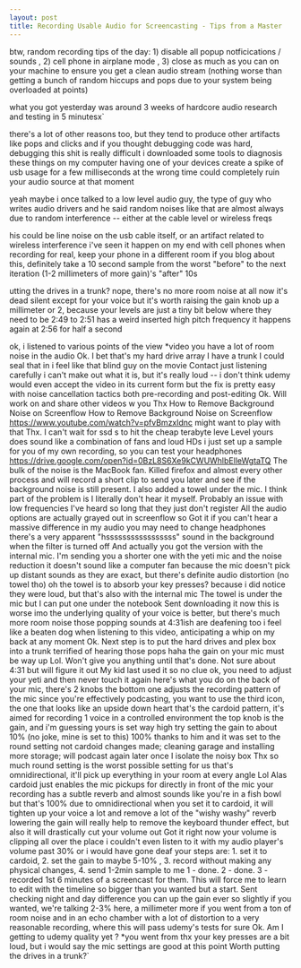 ```yaml
---
layout: post
title: Recording Usable Audio for Screencasting - Tips from a Master
---
```

btw, random recording tips of the day: 1) disable all popup notficications / sounds , 2) cell phone in airplane mode , 3) close as much as you can on your machine to ensure you get a clean audio stream (nothing worse than getting a bunch of random hiccups and pops due to your system being overloaded at points)

what you got yesterday was around 3 weeks of hardcore audio research and testing in 5 minutesx`


there's a lot of other reasons too, but they tend to produce other artifacts like pops and clicks
and if you thought debugging code was hard, debugging this shit is really difficult
i downloaded some tools to diagnosis these things on my computer
having one of your devices create a spike of usb usage for a few milliseconds at the wrong time could completely ruin your audio source at that moment


yeah maybe
i once talked to a low level audio guy, the type of guy who writes audio drivers
and he said random noises like that are almost always due to random interference -- either at the cable level or wireless freqs


his could be line noise on the usb cable itself, or an artifact related to wireless interference
i've seen it happen on my end with cell phones
when recording for real, keep your phone in a different room
if you blog about this, definitely take a 10 second sample from the worst "before" to the next iteration (1-2 millimeters of more gain)'s "after" 10s



utting the drives in a trunk?
nope, there's no more room noise at all now
it's dead silent except for your voice
but it's worth raising the gain knob up a millimeter or 2, because your levels are just a tiny bit below where they need to be
2:49 to 2:51 has a weird inserted high pitch frequency
it happens again at 2:56 for half a second


ok, i listened to various points of the view
*video
you have a lot of room noise in the audio
Ok. I bet that's my hard drive array
I have a trunk I could seal that in
i feel like that blind guy on the movie Contact
just listening carefully
i can't make out what it is, but it's really loud -- i don't think udemy would even accept the video in its current form
but the fix is pretty easy with noise cancellation tactics
both pre-recording and post-editing
Ok. Will work on and share other videos w you
Thx
How to Remove Background Noise on Screenflow
How to Remove Background Noise on Screenflow
https://www.youtube.com/watch?v=pfvBmzxldnc
might want to play with that
Thx. I can't wait for ssd s to hit the cheap terabyte leve
Level
yours does sound like a combination of fans and loud HDs
i just set up a sample for you
of my own recording, so you can test your headphones
https://drive.google.com/open?id=0BzL8S6Xe9kCWUWhlbElleWgtaTQ
The bulk of the noise is the MacBook fan.  Killed firefox and almost every other process and will record a short clip to send you later and see if the background noise is still present.  I also added a towel under the mic.
I think part of the problem is I literally don't hear it myself.  Probably an issue with low frequencies I've heard so long that they just don't register
All the audio options are actually grayed out in screenflow so
Got it
if you can't hear a massive difference in my audio you may need to change headphones
there's a very apparent "hsssssssssssssssss" sound in the background when the filter is turned off
And actually you got the version with the internal mic.  I'm sending you a shorter one with the yeti mic and the noise reduction
it doesn't sound like a computer fan because the mic doesn't pick up distant sounds as they are exact, but there's definite audio distortion
(no towel tho)
oh
the towel is to absorb your key presses?
because i did notice they were loud, but that's also with the internal mic
The towel is under the mic but I can put one under the notebook
Sent
downloading it now
this is worse imo
the underlying quality of your voice is better, but there's much more room noise
those popping sounds at 4:31ish are deafening too
i feel like a beaten dog when listening to this video, anticipating a whip on my back at any moment
Ok. Next step is to put the hard drives and plex box into a trunk
terrified of hearing those pops haha
the gain on your mic must be way up
Lol. Won't give you anything until that's done. Not sure about 4:31 but will figure it out
My kid last used it so no clue
ok, you need to adjust your yeti and then never touch it again
here's what you do
on the back of your mic, there's 2 knobs
the bottom one adjusts the recording pattern of the mic
since you're effectively podcasting, you want to use the third icon, the one that looks like an upside down heart
that's the cardoid pattern, it's aimed for recording 1 voice in a controlled environment
the top knob is the gain, and i'm guessing yours is set way high
try setting the gain to about 10% (no joke, mine is set to this)
100% thanks to him
and it was set to the round setting not cardoid
changes made; cleaning garage and installing more storage; will podcast again later once I isolate the noisy box
Thx so much
round setting is the worst possible setting for  us
that's omnidirectional, it'll pick up everything in your room at every angle
Lol
Alas
cardoid just enables the mic pickups for directly in front of the mic
your recording has a subtle reverb and almost sounds like you're in a fish bowl
but that's 100% due to omnidirectional
when you set it to cardoid, it will tighten up your voice a lot and remove a lot of the "wishy washy" reverb
lowering the gain will really help to remove the keyboard thunder effect, but also it will drastically cut your volume out
Got it
right now your volume is clipping all over the place
i couldn't even listen to it with my audio player's volume past 30% or i would have gone deaf
your steps are: 1. set it to cardoid, 2. set the gain to maybe 5-10% , 3. record without making any physical changes, 4. send 1-2min sample to me
1 - done.  2 - done.  3 - recorded 1st 6 minutes of a screencast for them. This will force me to learn to edit with the timeline so bigger than you wanted but a start.
Sent
checking
night and day difference
you can up the gain ever so slightly if you wanted, we're talking 2-3% here, a millimeter more
if you went from a ton of room noise and in an echo chamber with a lot of distortion to a very reasonable recording, where this will pass udemy's tests for sure
Ok. Am I getting to udemy quality yet ?
*you went from
thx
your key presses are a bit loud, but i would say the mic settings are good at this point
Worth putting the drives in a trunk?`